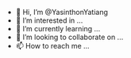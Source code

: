 - 👋 Hi, I’m @YasinthonYatiang
- 👀 I’m interested in ...
- 🌱 I’m currently learning ...
- 💞️ I’m looking to collaborate on ...
- 📫 How to reach me ...

<!---
YasinthonYatiang/YasinthonYatiang is a ✨ special ✨ repository because its `README.md` (this file) appears on your GitHub profile.
You can click the Preview link to take a look at your changes.
--->
